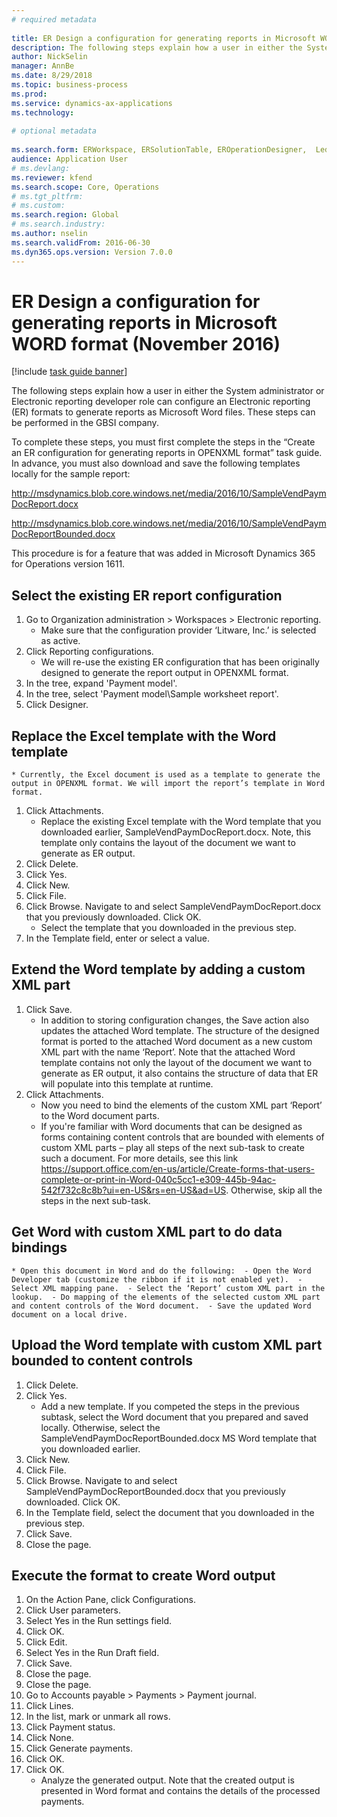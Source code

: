 ```yaml
--- 
# required metadata 
 
title: ER Design a configuration for generating reports in Microsoft WORD format (November 2016)
description: The following steps explain how a user in either the System administrator or Electronic reporting developer role can configure an Electronic reporting (ER) formats to generate reports as Microsoft Word files. 
author: NickSelin
manager: AnnBe 
ms.date: 8/29/2018
ms.topic: business-process 
ms.prod:  
ms.service: dynamics-ax-applications 
ms.technology:  
 
# optional metadata 
 
ms.search.form: ERWorkspace, ERSolutionTable, EROperationDesigner,  LedgerJournalTable, LedgerJournalTransVendPaym   
audience: Application User 
# ms.devlang:  
ms.reviewer: kfend
ms.search.scope: Core, Operations 
# ms.tgt_pltfrm:  
# ms.custom:  
ms.search.region: Global
# ms.search.industry: 
ms.author: nselin
ms.search.validFrom: 2016-06-30 
ms.dyn365.ops.version: Version 7.0.0 
---
```

# ER Design a configuration for generating reports in Microsoft WORD format (November 2016)

[!include [task guide banner](../../includes/task-guide-banner.md)]

The following steps explain how a user in either the System administrator or Electronic reporting developer role can configure an Electronic reporting (ER) formats to generate reports as Microsoft Word files. These steps can be performed in the GBSI company.

To complete these steps, you must first complete the steps in the “Create an ER configuration for generating reports in OPENXML format” task guide. In advance, you must also download and save the following templates locally for the sample report:

http://msdynamics.blob.core.windows.net/media/2016/10/SampleVendPaymDocReport.docx

http://msdynamics.blob.core.windows.net/media/2016/10/SampleVendPaymDocReportBounded.docx

This procedure is for a feature that was added in Microsoft Dynamics 365 for Operations version 1611.


## Select the existing ER report configuration
1. Go to Organization administration > Workspaces > Electronic reporting.
    * Make sure that the configuration provider ‘Litware, Inc.’ is selected as active.  
2. Click Reporting configurations.
    * We will re-use the existing ER configuration that has been originally designed to generate the report output in OPENXML format.  
3. In the tree, expand 'Payment model'.
4. In the tree, select 'Payment model\Sample worksheet report'.
5. Click Designer.

## Replace the Excel template with the Word template
    * Currently, the Excel document is used as a template to generate the output in OPENXML format. We will import the report’s template in Word format.  
1. Click Attachments.
    * Replace the existing Excel template with the Word template that you downloaded earlier, SampleVendPaymDocReport.docx. Note, this template only contains the layout of the document we want to generate as ER output.  
2. Click Delete.
3. Click Yes.
4. Click New.
5. Click File.
6. Click Browse. Navigate to and select SampleVendPaymDocReport.docx that you previously downloaded. Click OK.
    * Select the template that you downloaded in the previous step.  
7. In the Template field, enter or select a value.

## Extend the Word template by adding a custom XML part
1. Click Save.
    * In addition to storing configuration changes, the Save action also updates the attached Word template. The structure of the designed format is ported to the attached Word document as a new custom XML part with the name ‘Report’. Note that the attached Word template contains not only the layout of the document we want to generate as ER output, it also contains the structure of data that ER will populate into this template at runtime.  
2. Click Attachments.
    * Now you need to bind the elements of the custom XML part ‘Report’ to the Word document parts.  
    * If you're familiar with Word documents that can be designed as forms containing content controls that are bounded with elements of custom XML parts – play all steps of the next sub-task to create such a document. For more details, see this link https://support.office.com/en-us/article/Create-forms-that-users-complete-or-print-in-Word-040c5cc1-e309-445b-94ac-542f732c8c8b?ui=en-US&rs=en-US&ad=US. Otherwise, skip all the steps in the next sub-task.  

## Get Word with custom XML part to do data bindings
    * Open this document in Word and do the following:  - Open the Word Developer tab (customize the ribbon if it is not enabled yet).  - Select XML mapping pane.  - Select the ‘Report’ custom XML part in the lookup.  - Do mapping of the elements of the selected custom XML part and content controls of the Word document.  - Save the updated Word document on a local drive.  

## Upload the Word template with custom XML part bounded to content controls
1. Click Delete.
2. Click Yes.
    * Add a new template. If you competed the steps in the previous subtask, select the Word document that you prepared and saved locally. Otherwise, select the SampleVendPaymDocReportBounded.docx MS Word template that you downloaded earlier.  
3. Click New.
4. Click File.
5. Click Browse. Navigate to and select SampleVendPaymDocReportBounded.docx that you previously downloaded. Click OK.
6. In the Template field, select the document that you downloaded in the previous step.
7. Click Save.
8. Close the page.

## Execute the format to create Word output
1. On the Action Pane, click Configurations.
2. Click User parameters.
3. Select Yes in the Run settings field.
4. Click OK.
5. Click Edit.
6. Select Yes in the Run Draft field.
7. Click Save.
8. Close the page.
9. Close the page.
10. Go to Accounts payable > Payments > Payment journal.
11. Click Lines.
12. In the list, mark or unmark all rows.
13. Click Payment status.
14. Click None.
15. Click Generate payments.
16. Click OK.
17. Click OK.
    * Analyze the generated output. Note that the created output is presented in Word format and contains the details of the processed payments.  

